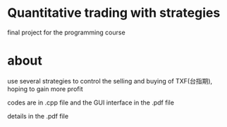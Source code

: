 # Quantitative trading with strategies
final project for the programming course

# about
use several strategies to control the selling and buying of TXF(台指期), hoping to gain more profit

codes are in .cpp file and the GUI interface in the .pdf file

details in the .pdf file
